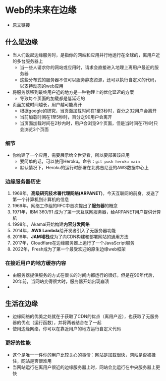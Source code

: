 
# Web的未来在边缘

* [原文链接](https://deno.com/blog/the-future-of-web-is-on-the-edge)



## 什么是边缘
* 当人们说起边缘服务时，是指你的网站和应用并行地运行在全球的，离用户近的多台服务器上
    * 当一些人请求你的网站或应用时，请求会直接进入地理上离用户最近的服务器
    * 这些分布式的服务器不仅可以服务静态资源，还可以执行自定义的代码，以支持动态的web应用
* 将服务器移到最终用户近的地方是一种物理上的优化延迟的方案
    * 导致每个页面的加载都是低延迟的
* 页面加载时间越长，用户越可能离开
    * 根据google的研究，当页面加载时间在1至3秒时，百分之32用户会离开
    * 当前加载时间在1至5秒时，百分之90用户会离开
    * 当页面加载时间在2秒内时，用户会浏览9个页面，但是当时间在7秒时只会浏览3个页面


### 细节
* 你构建了一个应用，需要展示给全世界看，所以要部署该应用
    * 要简单的话，可以使用Heroku。命令：`git push heroku main`
    * 默认情况下，Heroku的运行时部署在北弗吉尼亚的AWS数据中心上



### 边缘服务器历史

1. 1969年，**高级研究技术署代理网络(ARPANET)**，今天互联网的前身，发送了第一个计算机到计算机的信息
1. 1969年，网络工作组的RFC中首次提出了**服务器**的概念
1. 1971年，IBM 360/91 成为了第一天互联网服务器，给ARPANET用户提供计算机
1. 1998年，Akamai开始构建**内容分发网络**
1. 2014年，**AWS Lambda**给开发者引入了无服务器功能
1. 2016年，**JAM堆栈**成为了向CDN构建和部署网站的通用方法
1. 2017年，Cloudflare在边缘服务器上运行了一个JavaScript服务
1. 2022年，Fresh成为了第一个最受欢迎的原生边缘web框架



### 在接近用户的地方缓存内容
* 由服务器提供服务的方式在很长的时间内都运行的很好。但是在90年代后，20年前，当网站变得很大时，服务器开始出现崩溃
* 





## 生活在边缘

* 边缘网络的优美之处就在于获取了CDN的优点（离用户近），也获取了无服务器的优点（运行函数），并将两者结合在了一起
* 使用边缘网络，你可以在靠近用户的地方运行自定义代码


### 更好的性能
* 这个是唯一一件你的用户比较关心的事情：网站是加载很快，网站是否被挂住，网站是否很难用
* 当网站运行在离用户很近的边缘服务器上时，网站会比运行在中央服务器上更快


